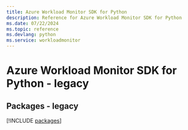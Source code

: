 ```yaml
---
title: Azure Workload Monitor SDK for Python
description: Reference for Azure Workload Monitor SDK for Python
ms.date: 07/22/2024
ms.topic: reference
ms.devlang: python
ms.service: workloadmonitor
---
```

# Azure Workload Monitor SDK for Python - legacy
## Packages - legacy
[!INCLUDE [packages](workload-monitor-index.md)]